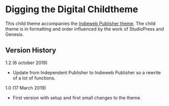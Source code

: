 # Digging the Digital Childtheme

This child theme accompanies the [Indieweb Publisher theme](https://github.com/dshanske/indieweb-publisher). The child theme is in formatting and order influenced by the work of StudioPress and Genesis. 

## Version History

1.2 (6 october 2019)

* Update from Independent Publisher to Indieweb Publisher so a rewrite of a lot of functions.

1.0 (17 March 2019)

* First version with setup and first small changes to the theme.
